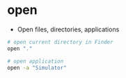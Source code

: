 # open

- Open files, directories, applications

```sh
# open current directory in Finder
open "."

# open application
open -a "Simulator"
```
